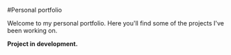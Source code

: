 #Personal portfolio

Welcome to my personal portfolio. Here you'll find some of the projects I've been working on.

**Project in development.**